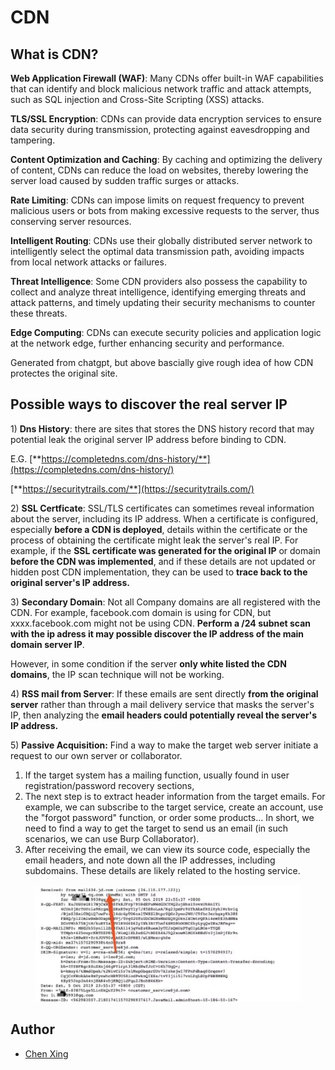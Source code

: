 # CDN

## What is CDN?

**Web Application Firewall (WAF)**: Many CDNs offer built-in WAF capabilities that can identify and block malicious network traffic and attack attempts, such as SQL injection and Cross-Site Scripting (XSS) attacks.

**TLS/SSL Encryption**: CDNs can provide data encryption services to ensure data security during transmission, protecting against eavesdropping and tampering.

**Content Optimization and Caching**: By caching and optimizing the delivery of content, CDNs can reduce the load on websites, thereby lowering the server load caused by sudden traffic surges or attacks.

**Rate Limiting**: CDNs can impose limits on request frequency to prevent malicious users or bots from making excessive requests to the server, thus conserving server resources.

**Intelligent Routing**: CDNs use their globally distributed server network to intelligently select the optimal data transmission path, avoiding impacts from local network attacks or failures.

**Threat Intelligence**: Some CDN providers also possess the capability to collect and analyze threat intelligence, identifying emerging threats and attack patterns, and timely updating their security mechanisms to counter these threats.

**Edge Computing**: CDNs can execute security policies and application logic at the network edge, further enhancing security and performance.

Generated from chatgpt, but above bascially give rough idea of how CDN protectes the original site.

## Possible ways to discover the real server IP

1\) **Dns History**: there are sites that stores the DNS history record that may potential leak the original server IP address before binding to CDN.

E.G. [**https://completedns.com/dns-history/**](https://completedns.com/dns-history/)

[**https://securitytrails.com/**](https://securitytrails.com/)

2\)  **SSL Certficate**: SSL/TLS certificates can sometimes reveal information about the server, including its IP address. When a certificate is configured, especially **before a CDN is deployed**, details within the certificate or the process of obtaining the certificate might leak the server's real IP. For example, if the **SSL certificate was generated for the original IP** or domain **before the CDN was implemented**, and if these details are not updated or hidden post CDN implementation, they can be used to **trace back to the original server's IP address.**

3\) **Secondary Domain**: Not all Company domains are all registered with the CDN. For example, facebook.com domain is using for CDN, but xxxx.facebook.com might not be using CDN. **Perform a /24 subnet scan with the ip adress it may possible discover the IP address of the main domain server IP**.

However, in some condition if the server **only white listed the CDN domains**, the IP scan technique will not be working.

4\) **RSS mail from Server**: If these emails are sent directly **from the original server** rather than through a mail delivery service that masks the server's IP, then analyzing the **email headers could potentially reveal the server's IP address.**

5\) **Passive Acquisition:** Find a way to make the target web server initiate a request to our own server or collaborator.

1. If the target system has a mailing function, usually found in user registration/password recovery sections,
2. The next step is to extract header information from the target emails. For example, we can subscribe to the target service, create an account, use the "forgot password" function, or order some products... In short, we need to find a way to get the target to send us an email (in such scenarios, we can use Burp Collaborator).
3. After receiving the email, we can view its source code, especially the email headers, and note down all the IP addresses, including subdomains. These details are likely related to the hosting service.

<figure><img src="../.gitbook/assets/image (3).png" alt=""><figcaption></figcaption></figure>

## Author

- [Chen Xing](https://github.com/Ik0nw)